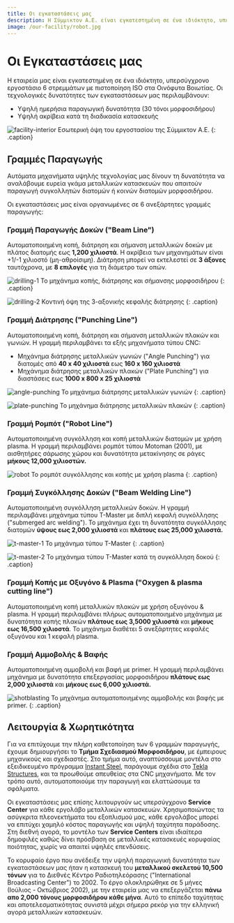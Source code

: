 ```yaml
---
title: Οι εγκαταστάσεις μας
description: Η Σύμμικτον Α.Ε. είναι εγκατεστημένη σε ένα ιδιόκτητο, υπερσύγχρονο εργοστάσιο με πιστοποίηση ISO στα Οινόφυτα Βοιωτίας
image: /our-facility/robot.jpg
---
```


# Οι Εγκαταστάσεις μας

Η εταιρεία μας είναι εγκατεστημένη σε ένα ιδιόκτητο, υπερσύγχρονο εργοστάσιο 6 στρεμμάτων με πιστοποίηση ISO στα Οινόφυτα Βοιωτίας. Οι τεχνολογικές δυνατότητες των εγκαταστάσεων μας περιλαμβάνουν:

* Υψηλή ημερήσια παραγωγική δυνατότητα (30 τόνοι μορφοσιδήρου)
* Υψηλή ακρίβεια κατά τη διαδικασία κατασκευής![facility-interior](facility-interior.jpg)Εσωτερική όψη του εργοστασίου της Σύμμικτον Α.Ε.
{: .caption}## Γραμμές Παραγωγής

Αυτόματα μηχανήματα υψηλής τεχνολογίας μας δίνουν τη δυνατότητα να αναλάβουμε ευρεία γκάμα μεταλλικών κατασκευών που απαιτούν παραγωγή συγκολλητών διατομών ή κοινών διατομών μορφοσιδήρου.

Οι εγκαταστάσεις μας είναι οργανωμένες σε 6 ανεξάρτητες γραμμές παραγωγής:

### Γραμμή Παραγωγής Δοκών ("Beam Line")

Αυτοματοποιημένη κοπή, διάτρηση και σήμανση μεταλλικών δοκών με πλάτος διατομής εως **1,200 χιλιοστά**. Η ακρίβεια των μηχανημάτων είναι +1/-1 χιλιοστό (μη-αθροίσιμη). Διάτρηση μπορεί να εκτελεστεί σε **3 άξονες** ταυτόχρονα, με **8 επιλογές** για τη διάμετρο των οπών.

![drilling-1](drilling-1.jpg)
Το μηχάνημα κοπής, διάτρησης και σήμανσης μορφοσιδήρου
{: .caption}

![drilling-2](drilling-2.jpg)
Κοντινή όψη της 3-αξονικής κεφαλής διάτρησης
{: .caption}### Γραμμή Διάτρησης ("Punching Line")
Αυτοματοποιημένη κοπή, διάτρηση και σήμανση μεταλλικών πλακών και γωνιών. Η γραμμή περιλαμβάνει τα εξής μηχανήματα τύπου CNC:

* Μηχάνημα διάτρησης μεταλλικών γωνιών ("Angle Punching") για διατομές από **40 x 40 χιλιοστά** εως **160 x 160 χιλιοστά**
* Μηχάνημα διάτρησης μεταλλικών πλακών ("Plate Punching") για διαστάσεις εως **1000 x 800 x 25 χιλιοστά**
![angle-punching](angle-punching.jpg)
Το μηχάνημα διάτρησης μεταλλικών γωνιών
{: .caption}

![plate-punching](plate-punching.jpg)
Το μηχάνημα διάτρησης μεταλλικών πλακών
{: .caption}
### Γραμμή Ρομπότ ("Robot Line")
Αυτοματοποιημένη συγκόλληση και κοπή μεταλλικών διατομών με χρήση plasma. Η γραμμή περιλαμβάνει ρομπότ τύπου Motoman (2001), με αισθητήρες σάρωσης χώρου και δυνατότητα μετακίνησης σε ράγες **μήκους 12,000 χιλιοστών.**
![robot](robot.jpg)Το ρομπότ συγκόλλησης και κοπής με χρήση plasma
{: .caption}### Γραμμή Συγκόλλησης Δοκών ("Beam Welding Line")
Αυτοματοποιημένη συγκόλληση μεταλλικών δοκών. Η γραμμή περιλαμβάνει μηχάνημα τύπου T-Master με διπλή κεφαλή συγκόλλησης ("submerged arc welding"). Το μηχάνημα έχει τη δυνατότητα συγκόλλησης διατομών **ύψους εως 2,000 χιλιοστά** και **πλάτους εως 25,000 χιλιοστά.**

![t-master-1](t-master-1.jpg)
Το μηχάνημα τύπου T-Master
{: .caption}
![t-master-2](t-master-2.jpg)
Το μηχάνημα τύπου T-Master κατά τη συγκόλληση δοκού
{: .caption}### Γραμμή Κοπής με Οξυγόνο & Plasma ("Oxygen & plasma cutting line")

Αυτοματοποιημένη κοπή μεταλλικών πλακών με χρήση οξυγόνου & plasma. Η γραμμή περιλαμβάνει πλήρως αυτοματοποιημένο μηχάνημα με δυνατότητα κοπής πλακών **πλάτους εως 3,5000 χιλιοστά** και **μήκους εως 16,500 χιλιοστά**. Το μηχάνημα διαθέτει 5 ανεξάρτητες κεφαλές οξυγόνου και 1 κεφαλή plasma.### Γραμμή Αμμοβολής & Βαφής 

Αυτοματοποιημένη αμμοβολή και βαφή με primer. Η γραμμή περιλαμβάνει μηχάνημα με δυνατότητα επεξεργασίας μορφοσιδήρου **πλάτους εως 2,000 χιλιοστά** και **μήκους εως 6,000 χιλιοστά.**

![shotblasting](shotblasting.jpg)
Το μηχάνημα αυτοματοποιημένης αμμοβολής και βαφής με primer.
{: .caption}## Λειτουργία & Χωρητικότητα

Για να επιτύχουμε την πλήρη καθετοποίηση των 6 γραμμών παραγωγής, έχουμε δημιουργήσει το **Τμήμα Σχεδιασμού Μορφοσιδήρου**, με έμπειρους μηχανικούς και σχεδιαστές. Στο τμήμα αυτό, αναπτύσσουμε μοντέλα στο εξειδικευμένο πρόγραμμα [Instant Steel](https://eng.ccs.gr/software/steel-structures/instant-steel/), παράγουμε σχέδια στο [Tekla Structures](https://www.tekla.com/us/products/tekla-structures), και τα προωθούμε απευθείας στα CNC μηχανήματα. Με τον τρόπο αυτό, αυτοματοποιούμε την παραγωγή και ελαττώσουμε τα σφάλματα.

Οι εγκαταστάσεις μας επίσης λειτουργούν ως υπερσύγχρονο **Service Center** για κάθε εργολάβο μεταλλικών κατασκευών. Χρησιμοποιώντας τα ασύγκριτα πλεονεκτήματα του εξοπλισμού μας, κάθε εργολάβος μπορεί να επιτύχει χαμηλό κόστος παραγωγής και υψηλή ταχύτητα παράδοσης. Στη διεθνή αγορά, το μοντέλο των **Service Centers** είναι ιδιαίτερα δημοφιλές καθώς δίνει πρόσβαση σε μεταλλικές κατασκευές κορυφαίας ποιότητας, χωρίς να απαιτεί υψηλές επενδύσεις.

Το κορυφαίο έργο που ανέδειξε την υψηλή παραγωγική δυνατότητα των εγκαταστάσεων μας ήταν η κατασκευή του **μεταλλικού σκελετού 10,500 τόνων** για το Διεθνές Κέντρο Ραδιοτηλεόρασης ("International Broadcasting Center") το 2002. Το έργο ολοκληρώθηκε σε 5 μήνες (Ιούλιος - Οκτώβριος 2002), με την εταιρεία μας να επεξεργάζεται **πάνω απο 2,000 τόνους μορφοσιδήρου κάθε μήνα**. Αυτό το επίπεδο ταχύτητας και αποτελεσματικότητας συνιστά μέχρι σήμερα ρεκόρ για την ελληνική αγορά μεταλλικών κατασκευών.